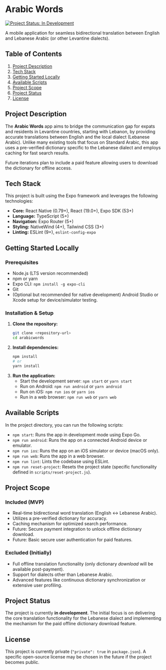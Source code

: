 # Arabic Words

[![Project Status: In Development](https://img.shields.io/badge/status-in%20development-yellow)](https://shields.io/)

A mobile application for seamless bidirectional translation between English and Lebanese Arabic (or other Levantine dialects).

## Table of Contents

1.  [Project Description](#project-description)
2.  [Tech Stack](#tech-stack)
3.  [Getting Started Locally](#getting-started-locally)
4.  [Available Scripts](#available-scripts)
5.  [Project Scope](#project-scope)
6.  [Project Status](#project-status)
7.  [License](#license)

## Project Description

The **Arabic Words** app aims to bridge the communication gap for expats and residents in Levantine countries, starting with Lebanon, by providing accurate translations between English and the local dialect (Lebanese Arabic). Unlike many existing tools that focus on Standard Arabic, this app uses a pre-verified dictionary specific to the Lebanese dialect and employs caching for fast search results.

Future iterations plan to include a paid feature allowing users to download the dictionary for offline access.

## Tech Stack

This project is built using the Expo framework and leverages the following technologies:

- **Core:** React Native (0.79+), React (19.0+), Expo SDK (53+)
- **Language:** TypeScript (5+)
- **Navigation:** Expo Router (5+)
- **Styling:** NativeWind (4+), Tailwind CSS (3+)
- **Linting:** ESLint (9+), `eslint-config-expo`

## Getting Started Locally

### Prerequisites

- Node.js (LTS version recommended)
- npm or yarn
- Expo CLI: `npm install -g expo-cli`
- Git
- (Optional but recommended for native development) Android Studio or Xcode setup for device/simulator testing.

### Installation & Setup

1.  **Clone the repository:**
    ```bash
    git clone <repository-url>
    cd arabicwords
    ```
2.  **Install dependencies:**
    ```bash
    npm install
    # or
    yarn install
    ```
3.  **Run the application:**
    - Start the development server: `npm start` or `yarn start`
    - Run on Android: `npm run android` or `yarn android`
    - Run on iOS: `npm run ios` or `yarn ios`
    - Run in a web browser: `npm run web` or `yarn web`

## Available Scripts

In the project directory, you can run the following scripts:

- `npm start`: Runs the app in development mode using Expo Go.
- `npm run android`: Runs the app on a connected Android device or emulator.
- `npm run ios`: Runs the app on an iOS simulator or device (macOS only).
- `npm run web`: Runs the app in a web browser.
- `npm run lint`: Lints the codebase using ESLint.
- `npm run reset-project`: Resets the project state (specific functionality defined in `scripts/reset-project.js`).

## Project Scope

### Included (MVP)

- Real-time bidirectional word translation (English <-> Lebanese Arabic).
- Utilizes a pre-verified dictionary for accuracy.
- Caching mechanism for optimized search performance.
- Future: Secure payment integration to unlock offline dictionary download.
- Future: Basic secure user authentication for paid features.

### Excluded (Initially)

- Full offline translation functionality (only dictionary _download_ will be available post-payment).
- Support for dialects other than Lebanese Arabic.
- Advanced features like continuous dictionary synchronization or extensive user profiling.

## Project Status

The project is currently **in development**. The initial focus is on delivering the core translation functionality for the Lebanese dialect and implementing the mechanism for the paid offline dictionary download feature.

## License

This project is currently private (`"private": true` in `package.json`). A specific open-source license may be chosen in the future if the project becomes public.
